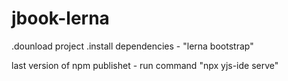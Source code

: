 # jbook-lerna

.dounload project
.install dependencies - "lerna bootstrap"

last version of npm publishet - run command  "npx yjs-ide serve"
